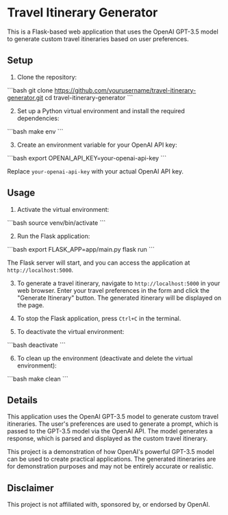 # Travel Itinerary Generator

This is a Flask-based web application that uses the OpenAI GPT-3.5 model to generate custom travel itineraries based on user preferences.

## Setup

1. Clone the repository:

\```bash
git clone https://github.com/yourusername/travel-itinerary-generator.git
cd travel-itinerary-generator
\```

2. Set up a Python virtual environment and install the required dependencies:

\```bash
make env
\```

3. Create an environment variable for your OpenAI API key:

\```bash
export OPENAI_API_KEY=your-openai-api-key
\```

Replace `your-openai-api-key` with your actual OpenAI API key.

## Usage

1. Activate the virtual environment:

\```bash
source venv/bin/activate
\```

2. Run the Flask application:

\```bash
export FLASK_APP=app/main.py
flask run
\```

The Flask server will start, and you can access the application at `http://localhost:5000`.

3. To generate a travel itinerary, navigate to `http://localhost:5000` in your web browser. Enter your travel preferences in the form and click the "Generate Itinerary" button. The generated itinerary will be displayed on the page.

4. To stop the Flask application, press `Ctrl+C` in the terminal.

5. To deactivate the virtual environment:

\```bash
deactivate
\```

6. To clean up the environment (deactivate and delete the virtual environment):

\```bash
make clean
\```

## Details

This application uses the OpenAI GPT-3.5 model to generate custom travel itineraries. The user's preferences are used to generate a prompt, which is passed to the GPT-3.5 model via the OpenAI API. The model generates a response, which is parsed and displayed as the custom travel itinerary.

This project is a demonstration of how OpenAI's powerful GPT-3.5 model can be used to create practical applications. The generated itineraries are for demonstration purposes and may not be entirely accurate or realistic.

## Disclaimer

This project is not affiliated with, sponsored by, or endorsed by OpenAI.
